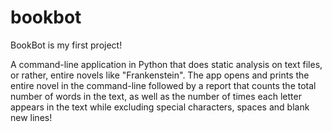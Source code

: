 # bookbot
BookBot is my first project!

A command-line application in Python that does static analysis on text files, or rather, entire novels like "Frankenstein".
The app opens and prints the entire novel in the command-line followed by a report that counts the total number of words in the text,
as well as the number of times each letter appears in the text while excluding special characters, spaces and blank new lines!
